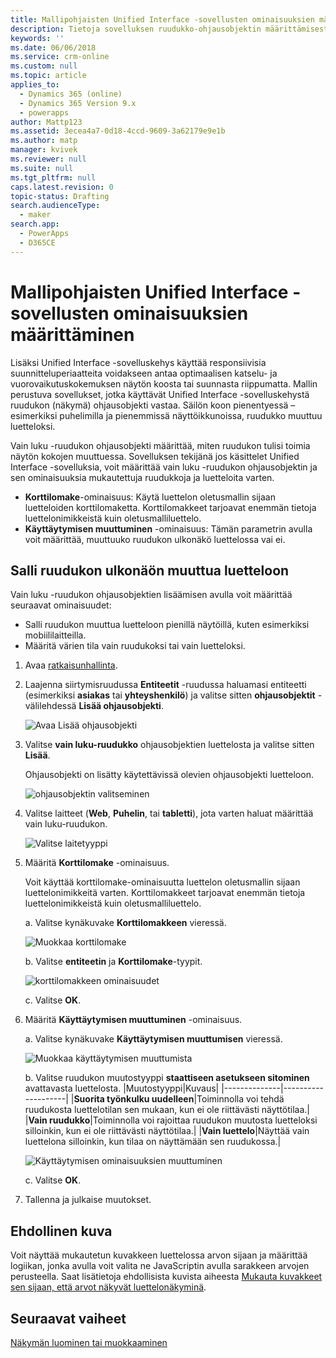 ```yaml
---
title: Mallipohjaisten Unified Interface -sovellusten ominaisuuksien määrittäminen PowerAppsissa | MicrosoftDocs
description: Tietoja sovelluksen ruudukko-ohjausobjektin määrittämisestä
keywords: ''
ms.date: 06/06/2018
ms.service: crm-online
ms.custom: null
ms.topic: article
applies_to:
  - Dynamics 365 (online)
  - Dynamics 365 Version 9.x
  - powerapps
author: Mattp123
ms.assetid: 3ecea4a7-0d18-4ccd-9609-3a62179e9e1b
ms.author: matp
manager: kvivek
ms.reviewer: null
ms.suite: null
ms.tgt_pltfrm: null
caps.latest.revision: 0
topic-status: Drafting
search.audienceType:
  - maker
search.app:
  - PowerApps
  - D365CE
---
```


# <a name="specify-properties-for-model-driven-unified-interface-apps"></a>Mallipohjaisten Unified Interface -sovellusten ominaisuuksien määrittäminen

Lisäksi Unified Interface -sovelluskehys käyttää responsiivisia suunnitteluperiaatteita voidakseen antaa optimaalisen katselu- ja vuorovaikutuskokemuksen näytön koosta tai suunnasta riippumatta. Mallin perustuva sovellukset, jotka käyttävät Unified Interface -sovelluskehystä ruudukon (näkymä) ohjausobjekti vastaa. Säilön koon pienentyessä – esimerkiksi puhelimilla ja pienemmissä näyttöikkunoissa, ruudukko muuttuu luetteloksi. 

Vain luku -ruudukon ohjausobjekti määrittää, miten ruudukon tulisi toimia näytön kokojen muuttuessa. Sovelluksen tekijänä jos käsittelet Unified Interface -sovelluksia, voit määrittää vain luku -ruudukon ohjausobjektin ja sen ominaisuuksia mukautettuja ruudukkoja ja luetteloita varten.
- **Korttilomake**-ominaisuus: Käytä luettelon oletusmallin sijaan luetteloiden korttilomaketta. Korttilomakkeet tarjoavat enemmän tietoja luettelonimikkeistä kuin oletusmalliluettelo.
- **Käyttäytymisen muuttuminen** -ominaisuus: Tämän parametrin avulla voit määrittää, muuttuuko ruudukon ulkonäkö luettelossa vai ei.

## <a name="allow-grid-to-reflow-into-list"></a>Salli ruudukon ulkonäön muuttua luetteloon

Vain luku -ruudukon ohjausobjektien lisäämisen avulla voit määrittää seuraavat ominaisuudet: 
- Salli ruudukon muuttua luetteloon pienillä näytöillä, kuten esimerkiksi mobiililaitteilla.
- Määritä värien tila vain ruudukoksi tai vain luetteloksi.  

1. Avaa [ratkaisunhallinta](advanced-navigation.md#solution-explorer).
2. Laajenna siirtymisruudussa **Entiteetit** -ruudussa haluamasi entiteetti (esimerkiksi **asiakas** tai **yhteyshenkilö**) ja valitse sitten **ohjausobjektit** -välilehdessä **Lisää ohjausobjekti**.

    ![Avaa Lisää ohjausobjekti](media/UnifiedInterface_ReadOnlyGrid_AddControl.png "Avaa Lisää ohjausobjekti")

3. Valitse **vain luku-ruudukko** ohjausobjektien luettelosta ja valitse sitten **Lisää**.

    Ohjausobjekti on lisätty käytettävissä olevien ohjausobjekti luetteloon.
   
    ![ohjausobjektin valitseminen](media/UnifiedInterface_ReadOnlyGrid_SelectControl.png "ohjausobjektin valitseminen")
    
4. Valitse laitteet (**Web**, **Puhelin**, tai **tabletti**), jota varten haluat määrittää vain luku-ruudukon.

    ![Valitse laitetyyppi](media/UnifiedInterface_ReadOnlyGrid_SelectDevice.png "Valitse laitteet")

5. Määritä **Korttilomake** -ominaisuus.

    Voit käyttää korttilomake-ominaisuutta luettelon oletusmallin sijaan luettelonimikkeitä varten. Korttilomakkeet tarjoavat enemmän tietoja luettelonimikkeistä kuin oletusmalliluettelo.    

    a. Valitse kynäkuvake **Korttilomakkeen** vieressä.

    ![Muokkaa korttilomake](media/UnifiedInterface_ReadOnlyGrid_CardForm.png "Muokkaa korttilomake")

    b.  Valitse **entiteetin** ja **Korttilomake**-tyypit.

    ![korttilomakkeen ominaisuudet](media/UnifiedInterface_ReadOnlyGrid_CardFormProperties.png "korttilomakkeen ominaisuudet")

    c. Valitse **OK**.
6. Määritä **Käyttäytymisen muuttuminen** -ominaisuus. 
    
    a. Valitse kynäkuvake **Käyttäytymisen muuttumisen** vieressä.

    ![Muokkaa käyttäytymisen muuttumista](media/UnifiedInterface_ReadOnlyGrid_EditReflow.png "Muokkaa käyttäytymisen muuttumista")

    b. Valitse ruudukon muutostyyppi **staattiseen asetukseen sitominen** avattavasta luettelosta.
    |Muutostyyppi|Kuvaus|
    |--------------|--------------------|
    |**Suorita työnkulku uudelleen**|Toiminnolla voi tehdä ruudukosta luettelotilan sen mukaan, kun ei ole riittävästi näyttötilaa.|
    |**Vain ruudukko**|Toiminnolla voi rajoittaa ruudukon muutosta luetteloksi silloinkin, kun ei ole riittävästi näyttötilaa.|
    |**Vain luettelo**|Näyttää vain luettelona silloinkin, kun tilaa on näyttämään sen ruudukossa.|
    
     ![Käyttäytymisen ominaisuuksien muuttuminen](media/UnifiedInterface_ReadOnlyGrid_ReflowProperties.png "Käyttäytymisen ominaisuuksien muuttuminen")

    c. Valitse **OK**.


7.  Tallenna ja julkaise muutokset. 


## <a name="conditional-image"></a>Ehdollinen kuva
Voit näyttää mukautetun kuvakkeen luettelossa arvon sijaan ja määrittää logiikan, jonka avulla voit valita ne JavaScriptin avulla sarakkeen arvojen perusteella. Saat lisätietoja ehdollisista kuvista aiheesta [Mukauta kuvakkeet sen sijaan, että arvot näkyvät luettelonäkyminä](../common-data-service/display-custom-icons-instead.md).

## <a name="next-steps"></a>Seuraavat vaiheet
[Näkymän luominen tai muokkaaminen](create-edit-views.md)
